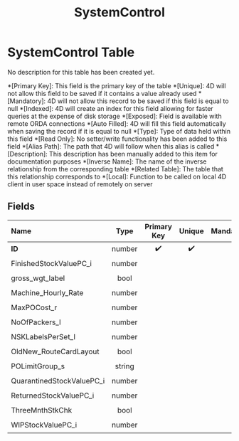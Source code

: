 ﻿---
layout: default
title: SystemControl
parent: Tables
---
# SystemControl Table
No description for this table has been created yet.

*[Primary Key]: This field is the primary key of the table
*[Unique]: 4D will not allow this field to be saved if it contains a value already used
*[Mandatory]: 4D will not allow this record to be saved if this field is equal to null
*[Indexed]: 4D will create an index for this field allowing for faster queries at the expense of disk storage
*[Exposed]: Field is available with remote ORDA connections
*[Auto Filled]: 4D will fill this field automatically when saving the record if it is equal to null
*[Type]: Type of data held within this field
*[Read Only]: No setter/write functionality has been added to this field
*[Alias Path]: The path that 4D will follow when this alias is called
*[Description]: This description has been manually added to this item for documentation purposes
*[Inverse Name]: The name of the inverse relationship from the corresponding table
*[Related Table]: The table that this relationship corresponds to
*[Local]: Function to be called on local 4D client in user space instead of remotely on server
## Fields

|Name|Type|Primary Key|Unique|Mandatory|Indexed|Exposed|Auto Filled|Description|
|:---|:---:|:---:|:---:|:---:|:---:|:---:|:---:|:---:|
|**ID**|number|✔️|✔️||✔️|✔️|✔️||
|FinishedStockValuePC_i|number|||||✔️|||
|gross_wgt_label|bool|||||✔️|||
|Machine_Hourly_Rate|number|||||✔️|||
|MaxPOCost_r|number|||||✔️|||
|NoOfPackers_l|number|||||✔️|||
|NSKLabelsPerSet_l|number|||||✔️|||
|OldNew_RouteCardLayout|bool|||||✔️|||
|POLimitGroup_s|string|||||✔️|||
|QuarantinedStockValuePC_i|number|||||✔️|||
|ReturnedStockValuePC_i|number|||||✔️|||
|ThreeMnthStkChk|bool|||||✔️|||
|WIPStockValuePC_i|number|||||✔️|||